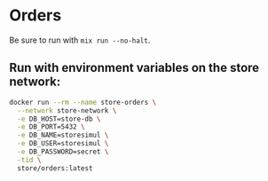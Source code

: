 # Orders

Be sure to run with `mix run --no-halt`.


## Run with environment variables on the store network:
``` bash
docker run --rm --name store-orders \
  --network store-network \
  -e DB_HOST=store-db \
  -e DB_PORT=5432 \
  -e DB_NAME=storesimul \
  -e DB_USER=storesimul \
  -e DB_PASSWORD=secret \
  -tid \
  store/orders:latest
```
